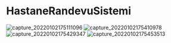 # HastaneRandevuSistemi
![capture_20220102175111096](https://user-images.githubusercontent.com/56538177/147881575-fc285760-fb4f-4ac2-8c6a-f00a712b0c3e.jpg)
![capture_20220102175410978](https://user-images.githubusercontent.com/56538177/147881573-8a285043-2ea1-4faa-89fb-83c7bb4a1660.jpg)
![capture_20220102175429347](https://user-images.githubusercontent.com/56538177/147881564-3976b067-27ec-4048-9059-01e3d3719887.jpg)
![capture_20220102175453513](https://user-images.githubusercontent.com/56538177/147881568-dcacd05d-8321-418b-bd2e-98756f871d10.jpg)
